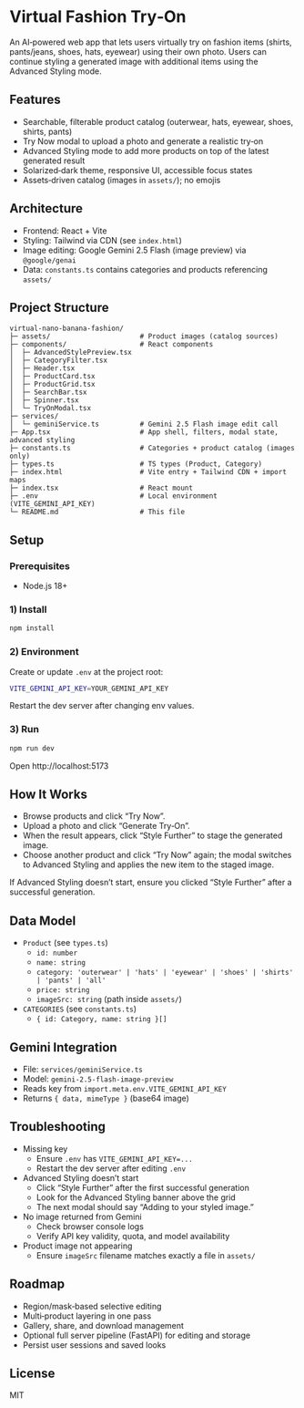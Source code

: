 # Virtual Fashion Try‑On

An AI‑powered web app that lets users virtually try on fashion items (shirts, pants/jeans, shoes, hats, eyewear) using their own photo. Users can continue styling a generated image with additional items using the Advanced Styling mode.

## Features
- Searchable, filterable product catalog (outerwear, hats, eyewear, shoes, shirts, pants)
- Try Now modal to upload a photo and generate a realistic try‑on
- Advanced Styling mode to add more products on top of the latest generated result
- Solarized‑dark theme, responsive UI, accessible focus states
- Assets‑driven catalog (images in `assets/`); no emojis

## Architecture
- Frontend: React + Vite
- Styling: Tailwind via CDN (see `index.html`)
- Image editing: Google Gemini 2.5 Flash (image preview) via `@google/genai`
- Data: `constants.ts` contains categories and products referencing `assets/`

## Project Structure
```
virtual-nano-banana-fashion/
├─ assets/                      # Product images (catalog sources)
├─ components/                  # React components
│  ├─ AdvancedStylePreview.tsx
│  ├─ CategoryFilter.tsx
│  ├─ Header.tsx
│  ├─ ProductCard.tsx
│  ├─ ProductGrid.tsx
│  ├─ SearchBar.tsx
│  ├─ Spinner.tsx
│  └─ TryOnModal.tsx
├─ services/
│  └─ geminiService.ts          # Gemini 2.5 Flash image edit call
├─ App.tsx                      # App shell, filters, modal state, advanced styling
├─ constants.ts                 # Categories + product catalog (images only)
├─ types.ts                     # TS types (Product, Category)
├─ index.html                   # Vite entry + Tailwind CDN + import maps
├─ index.tsx                    # React mount
├─ .env                         # Local environment (VITE_GEMINI_API_KEY)
└─ README.md                    # This file
```

## Setup
### Prerequisites
- Node.js 18+

### 1) Install
```bash
npm install
```

### 2) Environment
Create or update `.env` at the project root:
```bash
VITE_GEMINI_API_KEY=YOUR_GEMINI_API_KEY
```
Restart the dev server after changing env values.

### 3) Run
```bash
npm run dev
```
Open http://localhost:5173

## How It Works
- Browse products and click “Try Now”.
- Upload a photo and click “Generate Try‑On”.
- When the result appears, click “Style Further” to stage the generated image.
- Choose another product and click “Try Now” again; the modal switches to Advanced Styling and applies the new item to the staged image.

If Advanced Styling doesn’t start, ensure you clicked “Style Further” after a successful generation.

## Data Model
- `Product` (see `types.ts`)
  - `id: number`
  - `name: string`
  - `category: 'outerwear' | 'hats' | 'eyewear' | 'shoes' | 'shirts' | 'pants' | 'all'`
  - `price: string`
  - `imageSrc: string` (path inside `assets/`)
- `CATEGORIES` (see `constants.ts`)
  - `{ id: Category, name: string }[]`

## Gemini Integration
- File: `services/geminiService.ts`
- Model: `gemini-2.5-flash-image-preview`
- Reads key from `import.meta.env.VITE_GEMINI_API_KEY`
- Returns `{ data, mimeType }` (base64 image)


## Troubleshooting
- Missing key
  - Ensure `.env` has `VITE_GEMINI_API_KEY=...`
  - Restart the dev server after editing `.env`
- Advanced Styling doesn’t start
  - Click “Style Further” after the first successful generation
  - Look for the Advanced Styling banner above the grid
  - The next modal should say “Adding to your styled image.”
- No image returned from Gemini
  - Check browser console logs
  - Verify API key validity, quota, and model availability
- Product image not appearing
  - Ensure `imageSrc` filename matches exactly a file in `assets/`

## Roadmap
- Region/mask‑based selective editing
- Multi‑product layering in one pass
- Gallery, share, and download management
- Optional full server pipeline (FastAPI) for editing and storage
- Persist user sessions and saved looks

## License
MIT
